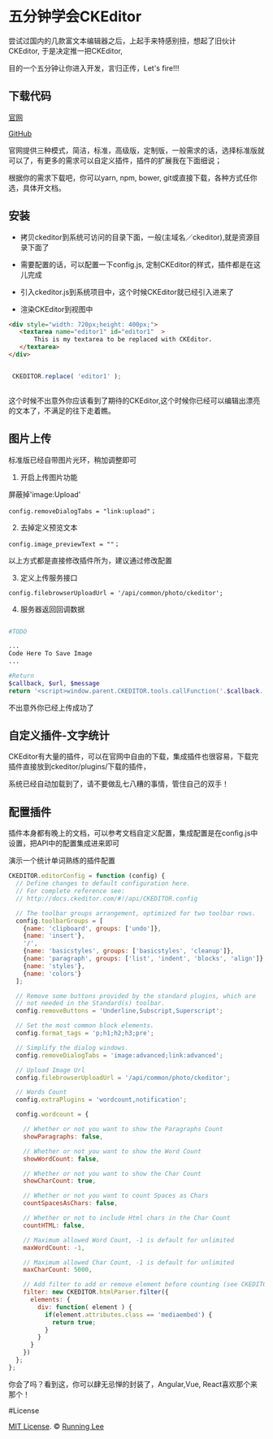 # 五分钟学会CKEditor
 
 尝试过国内的几款富文本编辑器之后，上起手来特感别扭，想起了旧伙计CKEditor, 于是决定推一把CKEditor, 
 
 目的一个五分钟让你进入开发，言归正传，Let's fire!!!

## 下载代码

 [官网](!http://ckeditor.com/download)
 
 [GitHub](!https://github.com/ckeditor/ckeditor-dev)
 
 官网提供三种模式，简洁，标准，高级版，定制版，一般需求的话，选择标准版就可以了，有更多的需求可以自定义插件，插件的扩展我在下面细说；
 
 根据你的需求下载吧，你可以yarn, npm, bower, git或直接下载，各种方式任你选，具体开文档。
 
 ## 安装
 
 * 拷贝ckeditor到系统可访问的目录下面，一般(主域名／ckeditor),就是资源目录下面了
 
 * 需要配置的话，可以配置一下config.js, 定制CKEditor的样式，插件都是在这儿完成
 
 * 引入ckeditor.js到系统项目中，这个时候CKEditor就已经引入进来了
 
 * 渲染CKEditor到视图中
 
 ```html
 <div style="width: 720px;height: 400px;">
    <textarea name="editor1" id="editor1"  >
        This is my textarea to be replaced with CKEditor.
    </textarea>
 </div>
```

```js

 CKEDITOR.replace( 'editor1' );
     
```

 这个时候不出意外你应该看到了期待的CKEditor,这个时候你已经可以编辑出漂亮的文本了，不满足的往下走着瞧。
 
## 图片上传 

标准版已经自带图片光环，稍加调整即可

1. 开启上传图片功能

屏蔽掉'image:Upload'

`
config.removeDialogTabs = "link:upload"；
`

2. 去掉定义预览文本

`
config.image_previewText = ""；
`

以上方式都是直接修改插件所为，建议通过修改配置

3. 定义上传服务接口

`
 config.filebrowserUploadUrl = '/api/common/photo/ckeditor';
`

4. 服务器返回回调数据

 ```php
 
 #TODO
 
 ...
 Code Here To Save Image
 ...

 #Return
 $callback, $url, $message
 return '<script>window.parent.CKEDITOR.tools.callFunction('.$callback.', "'.$url.'", "'.$message.'")</script>';

```

不出意外你已经上传成功了

## 自定义插件-文字统计

CKEditor有大量的插件，可以在官网中自由的下载，集成插件也很容易，下载完插件直接放到ckeditor/plugins/下载的插件，

系统已经自动加载到了，请不要做乱七八糟的事情，管住自己的双手！

## 配置插件

插件本身都有晚上的文档，可以参考文档自定义配置，集成配置是在config.js中设置，把API中的配置集成进来即可

演示一个统计单词熟练的插件配置

```js
CKEDITOR.editorConfig = function (config) {
  // Define changes to default configuration here.
  // For complete reference see:
  // http://docs.ckeditor.com/#!/api/CKEDITOR.config

  // The toolbar groups arrangement, optimized for two toolbar rows.
  config.toolbarGroups = [
    {name: 'clipboard', groups: ['undo']},
    {name: 'insert'},
    '/',
    {name: 'basicstyles', groups: ['basicstyles', 'cleanup']},
    {name: 'paragraph', groups: ['list', 'indent', 'blocks', 'align']},
    {name: 'styles'},
    {name: 'colors'}
  ];

  // Remove some buttons provided by the standard plugins, which are
  // not needed in the Standard(s) toolbar.
  config.removeButtons = 'Underline,Subscript,Superscript';

  // Set the most common block elements.
  config.format_tags = 'p;h1;h2;h3;pre';

  // Simplify the dialog windows.
  config.removeDialogTabs = 'image:advanced;link:advanced';

  // Upload Image Url
  config.filebrowserUploadUrl = '/api/common/photo/ckeditor';

  // Words Count
  config.extraPlugins = 'wordcount,notification';

  config.wordcount = {

    // Whether or not you want to show the Paragraphs Count
    showParagraphs: false,

    // Whether or not you want to show the Word Count
    showWordCount: false,

    // Whether or not you want to show the Char Count
    showCharCount: true,

    // Whether or not you want to count Spaces as Chars
    countSpacesAsChars: false,

    // Whether or not to include Html chars in the Char Count
    countHTML: false,

    // Maximum allowed Word Count, -1 is default for unlimited
    maxWordCount: -1,

    // Maximum allowed Char Count, -1 is default for unlimited
    maxCharCount: 5000,

    // Add filter to add or remove element before counting (see CKEDITOR.htmlParser.filter), Default value : null (no filter)
    filter: new CKEDITOR.htmlParser.filter({
      elements: {
        div: function( element ) {
          if(element.attributes.class == 'mediaembed') {
            return true;
          }
        }
      }
    })
  };
};

```

你会了吗？看到这，你可以肆无忌惮的封装了，Angular,Vue, React喜欢那个来那个！


#License

[MIT License](https://opensource.org/licenses/mit-license.html). ©  [Running Lee](mailto:lihui870920@gmail.com)